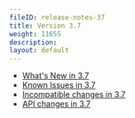 ```yaml
---
fileID: release-notes-37
title: Version 3.7
weight: 11655
description: 
layout: default
---
```

- [What's New in 3.7](release-notes-new-features37)
- [Known Issues in 3.7](release-notes-known-issues37)
- [Incompatible changes in 3.7](release-notes-upgrading-changes37)
- [API changes in 3.7](release-notes-api-changes37)
